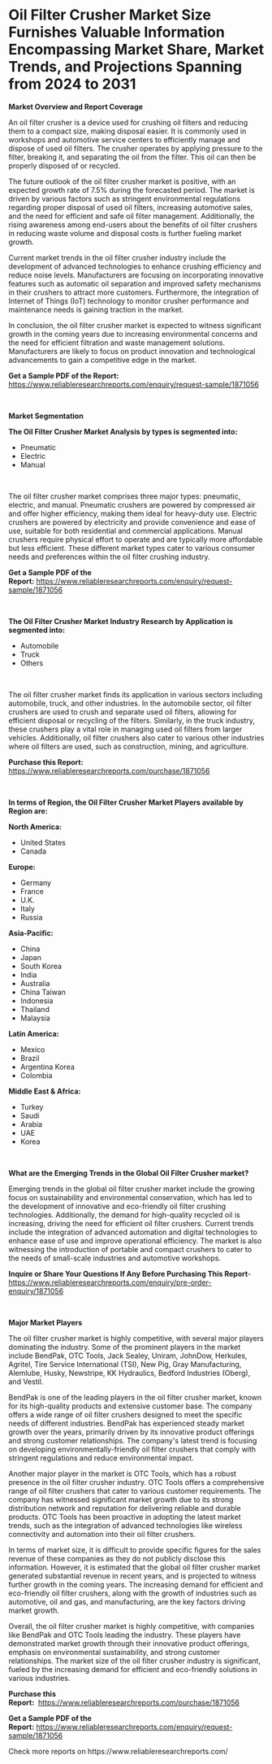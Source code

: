 <p><h1>Oil Filter Crusher Market Size Furnishes Valuable Information Encompassing Market Share, Market Trends, and Projections Spanning from 2024 to 2031</h1></p><p><strong>Market Overview and Report Coverage</strong></p>
<p><p>An oil filter crusher is a device used for crushing oil filters and reducing them to a compact size, making disposal easier. It is commonly used in workshops and automotive service centers to efficiently manage and dispose of used oil filters. The crusher operates by applying pressure to the filter, breaking it, and separating the oil from the filter. This oil can then be properly disposed of or recycled.</p><p>The future outlook of the oil filter crusher market is positive, with an expected growth rate of 7.5% during the forecasted period. The market is driven by various factors such as stringent environmental regulations regarding proper disposal of used oil filters, increasing automotive sales, and the need for efficient and safe oil filter management. Additionally, the rising awareness among end-users about the benefits of oil filter crushers in reducing waste volume and disposal costs is further fueling market growth.</p><p>Current market trends in the oil filter crusher industry include the development of advanced technologies to enhance crushing efficiency and reduce noise levels. Manufacturers are focusing on incorporating innovative features such as automatic oil separation and improved safety mechanisms in their crushers to attract more customers. Furthermore, the integration of Internet of Things (IoT) technology to monitor crusher performance and maintenance needs is gaining traction in the market.</p><p>In conclusion, the oil filter crusher market is expected to witness significant growth in the coming years due to increasing environmental concerns and the need for efficient filtration and waste management solutions. Manufacturers are likely to focus on product innovation and technological advancements to gain a competitive edge in the market.</p></p>
<p><strong>Get a Sample PDF of the Report:</strong> <a href="https://www.reliableresearchreports.com/enquiry/request-sample/1871056">https://www.reliableresearchreports.com/enquiry/request-sample/1871056</a></p>
<p>&nbsp;</p>
<p><strong>Market Segmentation</strong></p>
<p><strong>The Oil Filter Crusher Market Analysis by types is segmented into:</strong></p>
<p><ul><li>Pneumatic</li><li>Electric</li><li>Manual</li></ul></p>
<p>&nbsp;</p>
<p><p>The oil filter crusher market comprises three major types: pneumatic, electric, and manual. Pneumatic crushers are powered by compressed air and offer higher efficiency, making them ideal for heavy-duty use. Electric crushers are powered by electricity and provide convenience and ease of use, suitable for both residential and commercial applications. Manual crushers require physical effort to operate and are typically more affordable but less efficient. These different market types cater to various consumer needs and preferences within the oil filter crushing industry.</p></p>
<p><strong>Get a Sample PDF of the Report:</strong>&nbsp;<a href="https://www.reliableresearchreports.com/enquiry/request-sample/1871056">https://www.reliableresearchreports.com/enquiry/request-sample/1871056</a></p>
<p>&nbsp;</p>
<p><strong>The Oil Filter Crusher Market Industry Research by Application is segmented into:</strong></p>
<p><ul><li>Automobile</li><li>Truck</li><li>Others</li></ul></p>
<p>&nbsp;</p>
<p><p>The oil filter crusher market finds its application in various sectors including automobile, truck, and other industries. In the automobile sector, oil filter crushers are used to crush and separate used oil filters, allowing for efficient disposal or recycling of the filters. Similarly, in the truck industry, these crushers play a vital role in managing used oil filters from larger vehicles. Additionally, oil filter crushers also cater to various other industries where oil filters are used, such as construction, mining, and agriculture.</p></p>
<p><strong>Purchase this Report:</strong>&nbsp; <a href="https://www.reliableresearchreports.com/purchase/1871056">https://www.reliableresearchreports.com/purchase/1871056</a></p>
<p>&nbsp;</p>
<p><strong>In terms of Region, the Oil Filter Crusher Market Players available by Region are:</strong></p>
<p>
    <p> <strong> North America: </strong>
        <ul>
            <li>United States</li>
            <li>Canada</li>
        </ul>
        </p> 
    <p> <strong> Europe: </strong>
        <ul>
            <li>Germany</li>
            <li>France</li>
            <li>U.K.</li>
            <li>Italy</li>
            <li>Russia</li>
        </ul>
        </p> 
    <p> <strong> Asia-Pacific: </strong>
        <ul>
            <li>China</li>
            <li>Japan</li>
            <li>South Korea</li>
            <li>India</li>
            <li>Australia</li>
            <li>China Taiwan</li>
            <li>Indonesia</li>
            <li>Thailand</li>
            <li>Malaysia</li>
        </ul>
        </p> 
    <p> <strong> Latin America: </strong>
        <ul>
            <li>Mexico</li>
            <li>Brazil</li>
            <li>Argentina Korea</li>
            <li>Colombia</li>
        </ul>
        </p> 
    <p> <strong> Middle East & Africa: </strong>
        <ul>
            <li>Turkey</li>
            <li>Saudi</li>
            <li>Arabia</li>
            <li>UAE</li>
            <li>Korea</li>
        </ul>
    </p>
    </p>
<p>&nbsp;</p>
<p><strong>What are the Emerging Trends in the Global Oil Filter Crusher market?</strong></p>
<p><p>Emerging trends in the global oil filter crusher market include the growing focus on sustainability and environmental conservation, which has led to the development of innovative and eco-friendly oil filter crushing technologies. Additionally, the demand for high-quality recycled oil is increasing, driving the need for efficient oil filter crushers. Current trends include the integration of advanced automation and digital technologies to enhance ease of use and improve operational efficiency. The market is also witnessing the introduction of portable and compact crushers to cater to the needs of small-scale industries and automotive workshops.</p></p>
<p><strong>Inquire or Share Your Questions If Any Before Purchasing This Report</strong>- <a href="https://www.reliableresearchreports.com/enquiry/pre-order-enquiry/1871056">https://www.reliableresearchreports.com/enquiry/pre-order-enquiry/1871056</a></p>
<p>&nbsp;</p>
<p><strong>Major Market Players</strong></p>
<p><p>The oil filter crusher market is highly competitive, with several major players dominating the industry. Some of the prominent players in the market include BendPak, OTC Tools, Jack Sealey, Uniram, JohnDow, Herkules, Agritel, Tire Service International (TSI), New Pig, Gray Manufacturing, Alemlube, Husky, Newstripe, KK Hydraulics, Bedford Industries (Oberg), and Vestil.</p><p>BendPak is one of the leading players in the oil filter crusher market, known for its high-quality products and extensive customer base. The company offers a wide range of oil filter crushers designed to meet the specific needs of different industries. BendPak has experienced steady market growth over the years, primarily driven by its innovative product offerings and strong customer relationships. The company's latest trend is focusing on developing environmentally-friendly oil filter crushers that comply with stringent regulations and reduce environmental impact.</p><p>Another major player in the market is OTC Tools, which has a robust presence in the oil filter crusher industry. OTC Tools offers a comprehensive range of oil filter crushers that cater to various customer requirements. The company has witnessed significant market growth due to its strong distribution network and reputation for delivering reliable and durable products. OTC Tools has been proactive in adopting the latest market trends, such as the integration of advanced technologies like wireless connectivity and automation into their oil filter crushers.</p><p>In terms of market size, it is difficult to provide specific figures for the sales revenue of these companies as they do not publicly disclose this information. However, it is estimated that the global oil filter crusher market generated substantial revenue in recent years, and is projected to witness further growth in the coming years. The increasing demand for efficient and eco-friendly oil filter crushers, along with the growth of industries such as automotive, oil and gas, and manufacturing, are the key factors driving market growth.</p><p>Overall, the oil filter crusher market is highly competitive, with companies like BendPak and OTC Tools leading the industry. These players have demonstrated market growth through their innovative product offerings, emphasis on environmental sustainability, and strong customer relationships. The market size of the oil filter crusher industry is significant, fueled by the increasing demand for efficient and eco-friendly solutions in various industries.</p></p>
<p><strong>Purchase this Report:</strong>&nbsp;&nbsp;<a href="https://www.reliableresearchreports.com/purchase/1871056">https://www.reliableresearchreports.com/purchase/1871056</a></p>
<p></p>
<p><strong>Get a Sample PDF of the Report:</strong>&nbsp;<a href="https://www.reliableresearchreports.com/enquiry/request-sample/1871056">https://www.reliableresearchreports.com/enquiry/request-sample/1871056</a></p>
<p>Check more reports on https://www.reliableresearchreports.com/</p>